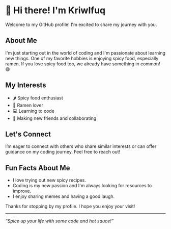 # 👋 Hi there! I'm Kriwlfuq

Welcome to my GitHub profile! I'm excited to share my journey with you.

## About Me

I'm just starting out in the world of coding and I'm passionate about learning new things. One of my favorite hobbies is enjoying spicy food, especially ramen. If you love spicy food too, we already have something in common! 😄

## My Interests

- 🌶️ Spicy food enthusiast
- 🍜 Ramen lover
- 💻 Learning to code
- 🤝 Making new friends and collaborating

## Let's Connect

I’m eager to connect with others who share similar interests or can offer guidance on my coding journey. Feel free to reach out!


## Fun Facts About Me

- I love trying out new spicy recipes.
- Coding is my new passion and I'm always looking for resources to improve.
- I enjoy sharing memes and having a good laugh.


Thanks for stopping by my profile. I hope you enjoy your visit!

---

_“Spice up your life with some code and hot sauce!”_




<!---
Kriwlfuq/Kriwlfuq is a ✨ special ✨ repository because its `README.md` (this file) appears on your GitHub profile.
You can click the Preview link to take a look at your changes. lookin for cewe cantik ea wakowak
--->
